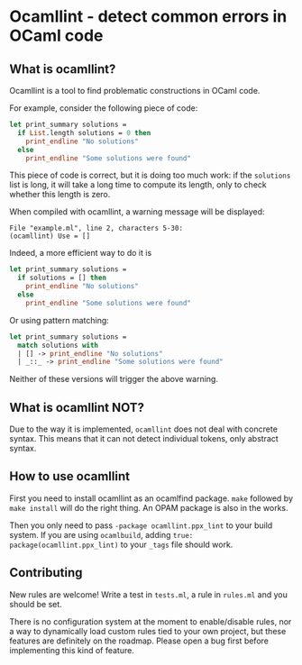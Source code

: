 Ocamllint - detect common errors in OCaml code
==============================================

What is ocamllint?
------------------

Ocamllint is a tool to find problematic constructions in OCaml code.

For example, consider the following piece of code:

```ocaml
let print_summary solutions =
  if List.length solutions = 0 then
    print_endline "No solutions"
  else
    print_endline "Some solutions were found"
```

This piece of code is correct, but it is doing too much work: if the `solutions`
list is long, it will take a long time to compute its length, only to check
whether this length is zero.

When compiled with ocamllint, a warning message will be displayed:

```
File "example.ml", line 2, characters 5-30:
(ocamllint) Use = []
```

Indeed, a more efficient way to do it is

```ocaml
let print_summary solutions =
  if solutions = [] then
    print_endline "No solutions"
  else
    print_endline "Some solutions were found"
```

Or using pattern matching:

```ocaml
let print_summary solutions =
  match solutions with
  | [] -> print_endline "No solutions"
  | _::_ -> print_endline "Some solutions were found"
```

Neither of these versions will trigger the above warning.

What is ocamllint NOT?
----------------------

Due to the way it is implemented, `ocamllint` does not deal with concrete
syntax. This means that it can not detect individual tokens, only abstract
syntax.

How to use ocamllint
--------------------

First you need to install ocamllint as an ocamlfind package. `make` followed by
`make install` will do the right thing. An OPAM package is also in the works.

Then you only need to pass `-package ocamllint.ppx_lint` to your build system.
If you are using `ocamlbuild`, adding `true: package(ocamllint.ppx_lint)` to
your `_tags` file should work.

Contributing
------------

New rules are welcome! Write a test in `tests.ml`, a rule in `rules.ml` and you
should be set.

There is no configuration system at the moment to enable/disable rules, nor a
way to dynamically load custom rules tied to your own project, but these
features are definitely on the roadmap. Please open a bug first before
implementing this kind of feature.
